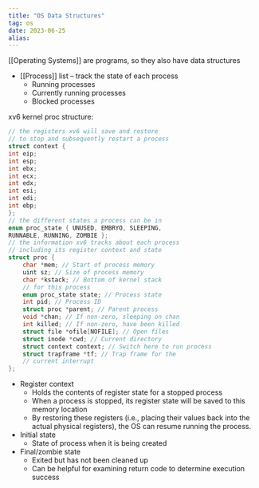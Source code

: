 ```yaml
---
title: "OS Data Structures"
tag: os
date: 2023-06-25
alias:
---
```


[[Operating Systems]] are programs, so they also have data structures

- [[Process]] list – track the state of each process
	- Running processes
	- Currently running processes
	- Blocked processes

xv6 kernel proc structure:
```C
// the registers xv6 will save and restore
// to stop and subsequently restart a process
struct context {
int eip;
int esp;
int ebx;
int ecx;
int edx;
int esi;
int edi;
int ebp;
};
// the different states a process can be in
enum proc_state { UNUSED, EMBRYO, SLEEPING,
RUNNABLE, RUNNING, ZOMBIE };
// the information xv6 tracks about each process
// including its register context and state
struct proc {
	char *mem; // Start of process memory
	uint sz; // Size of process memory
	char *kstack; // Bottom of kernel stack
	// for this process
	enum proc_state state; // Process state
	int pid; // Process ID
	struct proc *parent; // Parent process
	void *chan; // If non-zero, sleeping on chan
	int killed; // If non-zero, have been killed
	struct file *ofile[NOFILE]; // Open files
	struct inode *cwd; // Current directory
	struct context context; // Switch here to run process
	struct trapframe *tf; // Trap frame for the
	// current interrupt
};
```

- Register context
	- Holds the contents of register state for a stopped process
	- When a process is stopped, its register state will be saved to this memory location
	- By restoring these registers (i.e., placing their values back into the actual physical registers), the OS can resume running the process.
- Initial state
	- State of process when it is being created
- Final/zombie state
	- Exited but has not been cleaned up
	- Can be helpful for examining return code to determine execution success